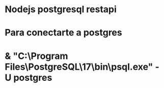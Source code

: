 # Nodejs postgresql restapi

# Para conectarte a postgres
# & "C:\Program Files\PostgreSQL\17\bin\psql.exe" -U postgres